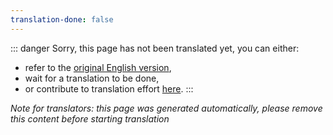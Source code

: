 ```yaml
---
translation-done: false
---
```

::: danger
Sorry, this page has not been translated yet, you can either:
- refer to the [original English version](<../../../zh/about/supports.md>),
- wait for a translation to be done,
- or contribute to translation effort [here](https://github.com/bsmg/wiki).
:::

_Note for translators: this page was generated automatically, please remove this content before starting translation_
